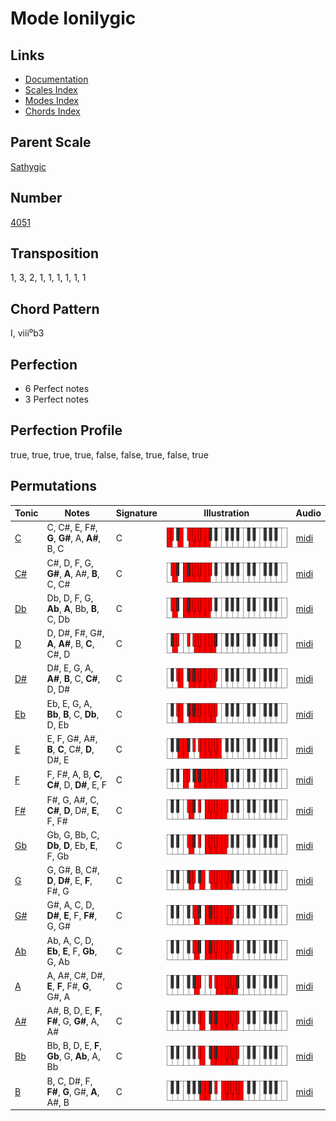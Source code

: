 # Mode Ionilygic

## Links

- [Documentation](README.md)
- [Scales Index](Scales.md)
- [Modes Index](Modes.md)
- [Chords Index](Chords.md)

## Parent Scale

[Sathygic](ScaleSathygic.md)

## Number

[4051](https://ianring.com/musictheory/scales/4051)

## Transposition

1, 3, 2, 1, 1, 1, 1, 1, 1

## Chord Pattern

I, viii⁰b3

## Perfection

- 6 Perfect notes
- 3 Perfect notes

## Perfection Profile

true, true, true, true, false, false, true, false, true

## Permutations

| Tonic | Notes | Signature | Illustration | Audio |
|-------|-------|-----------|--------------|-------|
| [C](ModeCNaturalIonilygic.md) | C, C#, E, F#, **G**, **G#**, A, **A#**, B, C | C | ![CNaturalIonilygic](ModeCNaturalIonilygic.png) | [midi](https://github.com/edipermadi/music/blob/main/docs/ModeCNaturalIonilygic.mid?raw=true) |
| [C#](ModeCSharpIonilygic.md) | C#, D, F, G, **G#**, **A**, A#, **B**, C, C# | C | ![CSharpIonilygic](ModeCSharpIonilygic.png) | [midi](https://github.com/edipermadi/music/blob/main/docs/ModeCSharpIonilygic.mid?raw=true) |
| [Db](ModeDFlatIonilygic.md) | Db, D, F, G, **Ab**, **A**, Bb, **B**, C, Db | C | ![DFlatIonilygic](ModeDFlatIonilygic.png) | [midi](https://github.com/edipermadi/music/blob/main/docs/ModeDFlatIonilygic.mid?raw=true) |
| [D](ModeDNaturalIonilygic.md) | D, D#, F#, G#, **A**, **A#**, B, **C**, C#, D | C | ![DNaturalIonilygic](ModeDNaturalIonilygic.png) | [midi](https://github.com/edipermadi/music/blob/main/docs/ModeDNaturalIonilygic.mid?raw=true) |
| [D#](ModeDSharpIonilygic.md) | D#, E, G, A, **A#**, **B**, C, **C#**, D, D# | C | ![DSharpIonilygic](ModeDSharpIonilygic.png) | [midi](https://github.com/edipermadi/music/blob/main/docs/ModeDSharpIonilygic.mid?raw=true) |
| [Eb](ModeEFlatIonilygic.md) | Eb, E, G, A, **Bb**, **B**, C, **Db**, D, Eb | C | ![EFlatIonilygic](ModeEFlatIonilygic.png) | [midi](https://github.com/edipermadi/music/blob/main/docs/ModeEFlatIonilygic.mid?raw=true) |
| [E](ModeENaturalIonilygic.md) | E, F, G#, A#, **B**, **C**, C#, **D**, D#, E | C | ![ENaturalIonilygic](ModeENaturalIonilygic.png) | [midi](https://github.com/edipermadi/music/blob/main/docs/ModeENaturalIonilygic.mid?raw=true) |
| [F](ModeFNaturalIonilygic.md) | F, F#, A, B, **C**, **C#**, D, **D#**, E, F | C | ![FNaturalIonilygic](ModeFNaturalIonilygic.png) | [midi](https://github.com/edipermadi/music/blob/main/docs/ModeFNaturalIonilygic.mid?raw=true) |
| [F#](ModeFSharpIonilygic.md) | F#, G, A#, C, **C#**, **D**, D#, **E**, F, F# | C | ![FSharpIonilygic](ModeFSharpIonilygic.png) | [midi](https://github.com/edipermadi/music/blob/main/docs/ModeFSharpIonilygic.mid?raw=true) |
| [Gb](ModeGFlatIonilygic.md) | Gb, G, Bb, C, **Db**, **D**, Eb, **E**, F, Gb | C | ![GFlatIonilygic](ModeGFlatIonilygic.png) | [midi](https://github.com/edipermadi/music/blob/main/docs/ModeGFlatIonilygic.mid?raw=true) |
| [G](ModeGNaturalIonilygic.md) | G, G#, B, C#, **D**, **D#**, E, **F**, F#, G | C | ![GNaturalIonilygic](ModeGNaturalIonilygic.png) | [midi](https://github.com/edipermadi/music/blob/main/docs/ModeGNaturalIonilygic.mid?raw=true) |
| [G#](ModeGSharpIonilygic.md) | G#, A, C, D, **D#**, **E**, F, **F#**, G, G# | C | ![GSharpIonilygic](ModeGSharpIonilygic.png) | [midi](https://github.com/edipermadi/music/blob/main/docs/ModeGSharpIonilygic.mid?raw=true) |
| [Ab](ModeAFlatIonilygic.md) | Ab, A, C, D, **Eb**, **E**, F, **Gb**, G, Ab | C | ![AFlatIonilygic](ModeAFlatIonilygic.png) | [midi](https://github.com/edipermadi/music/blob/main/docs/ModeAFlatIonilygic.mid?raw=true) |
| [A](ModeANaturalIonilygic.md) | A, A#, C#, D#, **E**, **F**, F#, **G**, G#, A | C | ![ANaturalIonilygic](ModeANaturalIonilygic.png) | [midi](https://github.com/edipermadi/music/blob/main/docs/ModeANaturalIonilygic.mid?raw=true) |
| [A#](ModeASharpIonilygic.md) | A#, B, D, E, **F**, **F#**, G, **G#**, A, A# | C | ![ASharpIonilygic](ModeASharpIonilygic.png) | [midi](https://github.com/edipermadi/music/blob/main/docs/ModeASharpIonilygic.mid?raw=true) |
| [Bb](ModeBFlatIonilygic.md) | Bb, B, D, E, **F**, **Gb**, G, **Ab**, A, Bb | C | ![BFlatIonilygic](ModeBFlatIonilygic.png) | [midi](https://github.com/edipermadi/music/blob/main/docs/ModeBFlatIonilygic.mid?raw=true) |
| [B](ModeBNaturalIonilygic.md) | B, C, D#, F, **F#**, **G**, G#, **A**, A#, B | C | ![BNaturalIonilygic](ModeBNaturalIonilygic.png) | [midi](https://github.com/edipermadi/music/blob/main/docs/ModeBNaturalIonilygic.mid?raw=true) |

